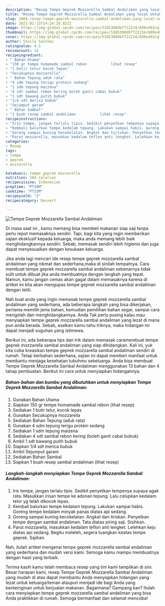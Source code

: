 ```yaml
---
description: "Resep Tempe Geprek Mozzarella Sambal Andaliman yang lezat Untuk Jualan"
title: "Resep Tempe Geprek Mozzarella Sambal Andaliman yang lezat Untuk Jualan"
slug: 1064-resep-tempe-geprek-mozzarella-sambal-andaliman-yang-lezat-untuk-jualan
date: 2021-01-15T14:24:28.822Z
image: https://img-global.cpcdn.com/recipes/53d5300dbff22234/680x482cq70/tempe-geprek-mozzarella-sambal-andaliman-foto-resep-utama.jpg
thumbnail: https://img-global.cpcdn.com/recipes/53d5300dbff22234/680x482cq70/tempe-geprek-mozzarella-sambal-andaliman-foto-resep-utama.jpg
cover: https://img-global.cpcdn.com/recipes/53d5300dbff22234/680x482cq70/tempe-geprek-mozzarella-sambal-andaliman-foto-resep-utama.jpg
author: Stella Sanchez
ratingvalue: 4.5
reviewcount: 14
recipeingredient:
- " Bahan Utama"
- "150 gr tempe homamade sambal rebon           lihat resep"
- "1 butir telur kocok lepas"
- "Secukupnya mozzarella"
- " Bahan Tepung aduk rata"
- "4 sdm tepung terigu protein sedang"
- "1 sdm tepung maizena"
- "4 sdt sambal rebon kering boleh ganti cabai bubuk"
- "1 sdt bawang putih bubuk"
- "1/4 sdt merica bubuk"
- "Sejumput garam"
- " Bahan Sambal"
- "1 buah resep sambal andaliman           lihat resep"
recipeinstructions:
- "Iris tempe, jangan terlalu tipis. Sedikit penyetkan tempenya supaya agak rata. Masukkan irisan tempe ke adonan tepung. Lalu celupkan kedalam telor yg telah dikocok lepas."
- "Kembali balurkan tempe kedalam tepung. Lakukan sampai habis. Goreng tempe kedalam minyak panas diatas api sedang."
- "Goreng sampai kuning kecokelatan. Angkat dan tiriskan. Penyetkan tempe dengan sambal andaliman. Tata diatas piring saji. Sisihkan."
- "Parut mozzarella, masukkan kedalam teflon anti lengket. Lelehkan keju diatas api sedang. Begitu meleleh, segera tuangkan keatas tempe geprek. Sajikan."
categories:
- Resep
tags:
- tempe
- geprek
- mozzarella

katakunci: tempe geprek mozzarella 
nutrition: 264 calories
recipecuisine: Indonesian
preptime: "PT10M"
cooktime: "PT33M"
recipeyield: "2"
recipecategory: Dessert

---
```



![Tempe Geprek Mozzarella Sambal Andaliman](https://img-global.cpcdn.com/recipes/53d5300dbff22234/680x482cq70/tempe-geprek-mozzarella-sambal-andaliman-foto-resep-utama.jpg)

Di masa  saat ini , kamu memang bisa membeli makanan siap saji tanpa perlu repot memasaknya sendiri. Tapi, bagi kita yang ingin memberikan sajian eksklusif kepada keluarga, maka anda memang lebih baik menghidangkannya sendiri. Sebab, memasak sendiri lebih higienis dan juga dapat menyesuaikan dengan kesukaan keluarga.

Jika anda lagi mencari ide resep tempe geprek mozzarella sambal andaliman yang nikmat dan sederhana,maka di sinilah tempatnya. Cara membuat tempe geprek mozzarella sambal andaliman  sebenarnya tidak sulit untuk dibuat jika anda membuatnya dengan langkah yang tepat. Namun, kamu jangan cemas akan gagal dalam memasaknya 
karena di artikel ini kita akan mengupas tempe geprek mozzarella sambal andaliman dengan teliti.  



Nah buat anda yang ingin memasak tempe geprek mozzarella sambal andaliman yang sederhana, ada beberapa langkah yang bisa dikerjakan, pertama memilih jenis bahan, kemudian pemilihan bahan segar, sampai cara mengolah dan menghidangkannya. Anda Tak perlu pusing kalau mau menyiapkan tempe geprek mozzarella sambal andaliman yang lezat di mana pun anda berada. Sebab, asalkan kamu  tahu triknya, maka hidangan ini dapat menjadi suguhan yang istimewa.

Berikut ini, ada beberapa tips dan trik dalam memasak caramembuat tempe geprek mozzarella sambal andaliman yang siap dihidangkan. Kali ini, yuk kita coba kreasikan tempe geprek mozzarella sambal andaliman sendiri di rumah. Tetap berbahan sederhana, sajian ini dapat memberi manfaat untuk membantu menjaga kesehatan tubuhmu sekeluarga. Anda bisa membuat Tempe Geprek Mozzarella Sambal Andaliman menggunakan 13 bahan dan 4 tahap pembuatan. Berikut ini cara untuk menyiapkan hidangannya.

<!--inarticleads1-->

##### Bahan-bahan dan bumbu yang dibutuhkan untuk menyiapkan Tempe Geprek Mozzarella Sambal Andaliman:

1. Gunakan  Bahan Utama
1. Siapkan 150 gr tempe homamade sambal rebon           (lihat resep)
1. Sediakan 1 butir telur, kocok lepas
1. Gunakan Secukupnya mozzarella
1. Sediakan  Bahan Tepung (aduk rata)
1. Gunakan 4 sdm tepung terigu protein sedang
1. Sediakan 1 sdm tepung maizena
1. Sediakan 4 sdt sambal rebon kering (boleh ganti cabai bubuk)
1. Ambil 1 sdt bawang putih bubuk
1. Siapkan 1/4 sdt merica bubuk
1. Ambil Sejumput garam
1. Sediakan  Bahan Sambal
1. Siapkan 1 buah resep sambal andaliman           (lihat resep)




<!--inarticleads2-->

##### Langkah-langkah menyiapkan Tempe Geprek Mozzarella Sambal Andaliman:

1. Iris tempe, jangan terlalu tipis. Sedikit penyetkan tempenya supaya agak rata. Masukkan irisan tempe ke adonan tepung. Lalu celupkan kedalam telor yg telah dikocok lepas.
1. Kembali balurkan tempe kedalam tepung. Lakukan sampai habis. Goreng tempe kedalam minyak panas diatas api sedang.
1. Goreng sampai kuning kecokelatan. Angkat dan tiriskan. Penyetkan tempe dengan sambal andaliman. Tata diatas piring saji. Sisihkan.
1. Parut mozzarella, masukkan kedalam teflon anti lengket. Lelehkan keju diatas api sedang. Begitu meleleh, segera tuangkan keatas tempe geprek. Sajikan.




Nah, itulah artikel mengenai  tempe geprek mozzarella sambal andaliman  yang sederhana dan mudah versi kami. Semoga kamu mampu membuatnya dengan hasil yang terbaik. 

Terima kasih kamu telah membaca resep yang tim kami tampilkan di sini. Besar harapan kami, resep  Tempe Geprek Mozzarella Sambal Andaliman yang mudah di atas dapat membantu Anda menyiapkan hidangan yang lezat untuk keluarga/teman ataupun menjadi ide bagi Anda yang berkeinginan untuk berjualan makanan. Bagaimana? Gampang kan? Itulah cara menyiapkan tempe geprek mozzarella sambal andaliman yang bisa Anda praktikkan di rumah. Semoga bermanfaat dan selamat mencoba!

